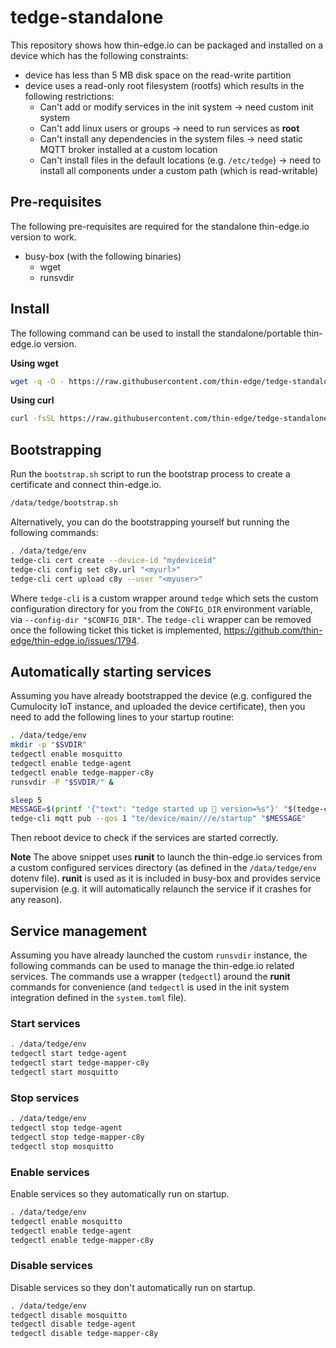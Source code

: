 # tedge-standalone

This repository shows how thin-edge.io can be packaged and installed on a device which has the following constraints:

* device has less than 5 MB disk space on the read-write partition
* device uses a read-only root filesystem (rootfs) which results in the following restrictions:
    * Can't add or modify services in the init system -> need custom init system
    * Can't add linux users or groups -> need to run services as **root**
    * Can't install any dependencies in the system files -> need static MQTT broker installed at a custom location
    * Can't install files in the default locations (e.g. `/etc/tedge`) -> need to install all components under a custom path (which is read-writable)

## Pre-requisites

The following pre-requisites are required for the standalone thin-edge.io version to work.

* busy-box (with the following binaries)
    * wget
    * runsvdir

## Install

The following command can be used to install the standalone/portable thin-edge.io version.

**Using wget**

```sh
wget -q -O - https://raw.githubusercontent.com/thin-edge/tedge-standalone/main/install.sh | sh -s
```

**Using curl**

```sh
curl -fsSL https://raw.githubusercontent.com/thin-edge/tedge-standalone/main/install.sh | sh -s
```

## Bootstrapping

Run the `bootstrap.sh` script to run the bootstrap process to create a certificate and connect thin-edge.io.

```sh
/data/tedge/bootstrap.sh
```

Alternatively, you can do the bootstrapping yourself but running the following commands:

```sh
. /data/tedge/env
tedge-cli cert create --device-id "mydeviceid"
tedge-cli config set c8y.url "<myurl>"
tedge-cli cert upload c8y --user "<myuser>"
```

Where `tedge-cli` is a custom wrapper around `tedge` which sets the custom configuration directory for you from the `CONFIG_DIR` environment variable, via `--config-dir "$CONFIG_DIR"`. The `tedge-cli` wrapper can be removed once the following ticket this ticket is implemented, https://github.com/thin-edge/thin-edge.io/issues/1794.


## Automatically starting services

Assuming you have already bootstrapped the device (e.g. configured the Cumulocity IoT instance, and uploaded the device certificate), then you need to add the following lines to your startup routine:

```sh
. /data/tedge/env
mkdir -p "$SVDIR"
tedgectl enable mosquitto
tedgectl enable tedge-agent
tedgectl enable tedge-mapper-c8y
runsvdir -P "$SVDIR/" &

sleep 5
MESSAGE=$(printf '{"text": "tedge started up 🚀 version=%s"}' "$(tedge-cli --version | cut -d' ' -f2)")
tedge-cli mqtt pub --qos 1 "te/device/main///e/startup" "$MESSAGE"
```

Then reboot device to check if the services are started correctly.

**Note** The above snippet uses **runit** to launch the thin-edge.io services from a custom configured services directory (as defined in the `/data/tedge/env` dotenv file). **runit** is used as it is included in busy-box and provides service supervision (e.g. it will automatically relaunch the service if it crashes for any reason).

## Service management

Assuming you have already launched the custom `runsvdir` instance, the following commands can be used to manage the thin-edge.io related services. The commands use a wrapper (`tedgectl`) around the **runit** commands for convenience (and `tedgectl` is used in the init system integration defined in the `system.toml` file).

### Start services

```sh
. /data/tedge/env
tedgectl start tedge-agent
tedgectl start tedge-mapper-c8y
tedgectl start mosquitto
```

### Stop services

```sh
. /data/tedge/env
tedgectl stop tedge-agent
tedgectl stop tedge-mapper-c8y
tedgectl stop mosquitto
```

### Enable services

Enable services so they automatically run on startup.

```sh
. /data/tedge/env
tedgectl enable mosquitto
tedgectl enable tedge-agent
tedgectl enable tedge-mapper-c8y
```


### Disable services

Disable services so they don't automatically run on startup.

```sh
. /data/tedge/env
tedgectl disable mosquitto
tedgectl disable tedge-agent
tedgectl disable tedge-mapper-c8y
```
